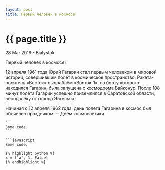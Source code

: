 ```yaml
---
layout: post
title: Первый человек в космосе!
---
```


{{ page.title }}
================

<p class="meta">28 Mar 2019 - Bialystok</p>
<script src="css/rainbow.min.js"></script>
<link href="css/blackboard.css" rel="stylesheet">

Первый человек в космосе!

12 апреля 1961 года Юрий Гагарин стал первым человеком в мировой истории, совершившим полёт в космическое пространство. Ракета-носитель «Восток» с кораблём «Восток-1», на борту которого находился Гагарин, была запущена с космодрома Байконур. После 108 минут полёта Гагарин успешно приземлился в Саратовской области, неподалёку от города Энгельса.


 Начиная с 12 апреля 1962 года, день полёта Гагарина в космос был объявлен праздником — Днём космонавтики.


    ```
    Some code.
    ```

    `​``javascript
    Some code.

    {% highlight python %}
    x = ('a', 1, False)
    {% endhighlight %}
